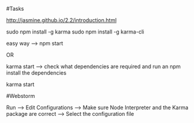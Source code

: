 #Tasks

http://jasmine.github.io/2.2/introduction.html


sudo npm install -g karma
sudo npm install -g karma-cli

easy way --> npm start

OR

karma start --> check what dependencies are required and run an
npm install the dependencies

karma start


#Webstorm

Run --> Edit Configurations --> Make sure Node Interpreter and the Karma package are correct
--> Select the configuration file 


